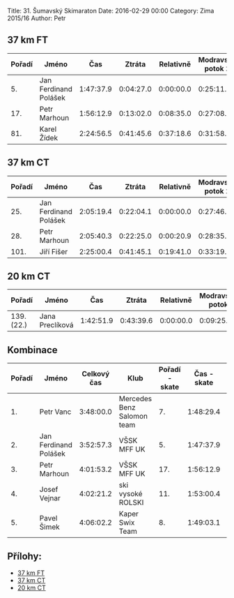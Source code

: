 Title: 31. Šumavský Skimaraton
Date: 2016-02-29 00:00
Category: Zima 2015/16
Author: Petr

37 km FT
--------

| Pořadí | Jméno                 | Čas       | Ztráta    | Relativně | Modravsky potok 2 | Holubí skála 1 |
|--------|-----------------------|-----------|-----------|-----------|-------------------|----------------|
| 5.     | Jan Ferdinand Polášek | 1:47:37.9 | 0:04:27.0 | 0:00:00.0 | 0:25:11.1         | 1:10:06.8      |
| 17.    | Petr Marhoun          | 1:56:12.9 | 0:13:02.0 | 0:08:35.0 | 0:27:08.3         | 1:15:48.1      |
| 81.    | Karel Žídek           | 2:24:56.5 | 0:41:45.6 | 0:37:18.6 | 0:31:58.4         | 1:31:23.1      |

37 km CT
--------

| Pořadí | Jméno                 | Čas       | Ztráta    | Relativně | Modravsky potok 2 | Holubí skála 1 |
|--------|-----------------------|-----------|-----------|-----------|-------------------|----------------|
| 25.    | Jan Ferdinand Polášek | 2:05:19.4 | 0:22:04.1 | 0:00:00.0 | 0:27:46.3         | 1:21:01.6      |
| 28.    | Petr Marhoun          | 2:05:40.3 | 0:22:25.0 | 0:00:20.9 | 0:28:35.3         | 1:21:45.9      |
| 101.   | Jiří Fišer            | 2:25:00.4 | 0:41:45.1 | 0:19:41.0 | 0:33:19.3         | 1:33:39.2      |

20 km CT
--------

| Pořadí     | Jméno           | Čas       | Ztráta    | Relativně | Modravský potok | Holubí skála |
|------------|-----------------|-----------|-----------|-----------|-----------------|--------------|
| 139. (22.) | Jana Preclíková | 1:42:51.9 | 0:43:39.6 | 0:00:00.0 | 0:09:25.8       | 1:24:03.5    |

Kombinace
---------

| Pořadí | Jméno                 | Celkový čas | Klub                       | Pořadí - skate | Čas - skate | Ztráta - skate | Pořadí - klasika | Čas - klasika | Ztráta - klasika |
|--------|-----------------------|-------------|----------------------------|----------------|-------------|----------------|------------------|---------------|------------------|
| 1.     | Petr Vanc             | 3:48:00.0   | Mercedes Benz Salomon team | 7.             | 1:48:29.4   | 0:05:18.5      | 13.              | 1:59:30.6     | 0:16:15.3        |
| 2.     | Jan Ferdinand Polášek | 3:52:57.3   | VŠSK MFF UK                | 5.             | 1:47:37.9   | 0:04:27.0      | 25.              | 2:05:19.4     | 0:22:04.1        |
| 3.     | Petr Marhoun          | 4:01:53.2   | VŠSK MFF UK                | 17.            | 1:56:12.9   | 0:13:02.0      | 28.              | 2:05:40.3     | 0:22:25.0        |
| 4.     | Josef Vejnar          | 4:02:21.2   | ski vysoké ROLSKI          | 11.            | 1:53:00.4   | 0:09:49.5      | 41.              | 2:09:20.8     | 0:26:05.5        |
| 5.     | Pavel Šimek           | 4:06:02.2   | Kaper Swix Team            | 8.             | 1:49:03.1   | 0:05:52.2      | 65.              | 2:16:59.1     | 0:33:43.8        |

Přílohy:
--------

- [37 km FT]({static}/static/zima-2015-16/vysl-20160228-SM-37FT-abs-m.pdf)
- [37 km CT]({static}/static/zima-2015-16/vysl-20160228-SM-37CT-abs-m.pdf)
- [20 km CT]({static}/static/zima-2015-16/vysl-20160228-SM-20CT-abs-z.pdf)
